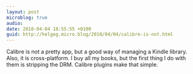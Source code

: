 ```yaml
---
layout: post
microblog: true
audio: 
date: 2018-04-04 18:55:55 +0100
guid: http://helgeg.micro.blog/2018/04/04/calibre-is-not.html
---
```

Calibre is not a pretty app, but a good way of managing a Kindle library. Also, it is cross-platform. I buy all my books, but the first thing I do with them is stripping the DRM. Calibre plugins make that simple. 
